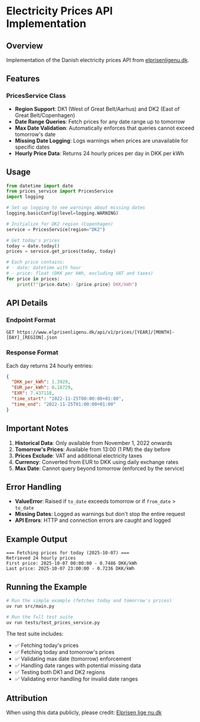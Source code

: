 # Electricity Prices API Implementation

## Overview
Implementation of the Danish electricity prices API from [elprisenligenu.dk](https://www.elprisenligenu.dk/elpris-api).

## Features

### PricesService Class
- **Region Support**: DK1 (West of Great Belt/Aarhus) and DK2 (East of Great Belt/Copenhagen)
- **Date Range Queries**: Fetch prices for any date range up to tomorrow
- **Max Date Validation**: Automatically enforces that queries cannot exceed tomorrow's date
- **Missing Date Logging**: Logs warnings when prices are unavailable for specific dates
- **Hourly Price Data**: Returns 24 hourly prices per day in DKK per kWh

## Usage

```python
from datetime import date
from prices_service import PricesService
import logging

# Set up logging to see warnings about missing dates
logging.basicConfig(level=logging.WARNING)

# Initialize for DK2 region (Copenhagen)
service = PricesService(region="DK2")

# Get today's prices
today = date.today()
prices = service.get_prices(today, today)

# Each price contains:
# - date: datetime with hour
# - price: float (DKK per kWh, excluding VAT and taxes)
for price in prices:
    print(f"{price.date}: {price.price} DKK/kWh")
```

## API Details

### Endpoint Format
```
GET https://www.elprisenligenu.dk/api/v1/prices/[YEAR]/[MONTH]-[DAY]_[REGION].json
```

### Response Format
Each day returns 24 hourly entries:
```json
{
  "DKK_per_kWh": 1.3929,
  "EUR_per_kWh": 0.18729,
  "EXR": 7.437118,
  "time_start": "2022-11-25T00:00:00+01:00",
  "time_end": "2022-11-25T01:00:00+01:00"
}
```

## Important Notes

1. **Historical Data**: Only available from November 1, 2022 onwards
2. **Tomorrow's Prices**: Available from 13:00 (1 PM) the day before
3. **Prices Exclude**: VAT and additional electricity taxes
4. **Currency**: Converted from EUR to DKK using daily exchange rates
5. **Max Date**: Cannot query beyond tomorrow (enforced by the service)

## Error Handling

- **ValueError**: Raised if `to_date` exceeds tomorrow or if `from_date` > `to_date`
- **Missing Dates**: Logged as warnings but don't stop the entire request
- **API Errors**: HTTP and connection errors are caught and logged

## Example Output

```
=== Fetching prices for today (2025-10-07) ===
Retrieved 24 hourly prices
First price: 2025-10-07 00:00:00 - 0.7486 DKK/kWh
Last price: 2025-10-07 23:00:00 - 0.7236 DKK/kWh
```

## Running the Example

```bash
# Run the simple example (fetches today and tomorrow's prices)
uv run src/main.py

# Run the full test suite
uv run tests/test_prices_service.py
```

The test suite includes:
- ✅ Fetching today's prices
- ✅ Fetching today and tomorrow's prices
- ✅ Validating max date (tomorrow) enforcement
- ✅ Handling date ranges with potential missing data
- ✅ Testing both DK1 and DK2 regions
- ✅ Validating error handling for invalid date ranges

## Attribution
When using this data publicly, please credit: [Elprisen lige nu.dk](https://www.elprisenligenu.dk/)
